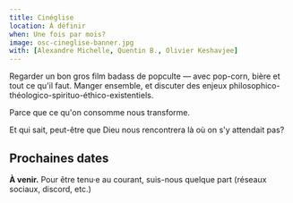 ```yaml
---
title: Cinéglise
location: À définir
when: Une fois par mois?
image: osc-cineglise-banner.jpg
with: [Alexandre Michelle, Quentin B., Olivier Keshavjee]
---
```


Regarder un bon gros film badass de popculte — avec pop-corn, bière et tout ce qu'il faut. 
Manger ensemble, et discuter des enjeux philosophico-théologico-spirituo-éthico-existentiels.

<!--more-->

Parce que ce qu'on consomme nous transforme.

Et qui sait, peut-être que Dieu nous rencontrera là où on s'y attendait pas?

## Prochaines dates

**À venir.** Pour être tenu·e au courant, suis-nous quelque part (réseaux sociaux, discord, etc.)
